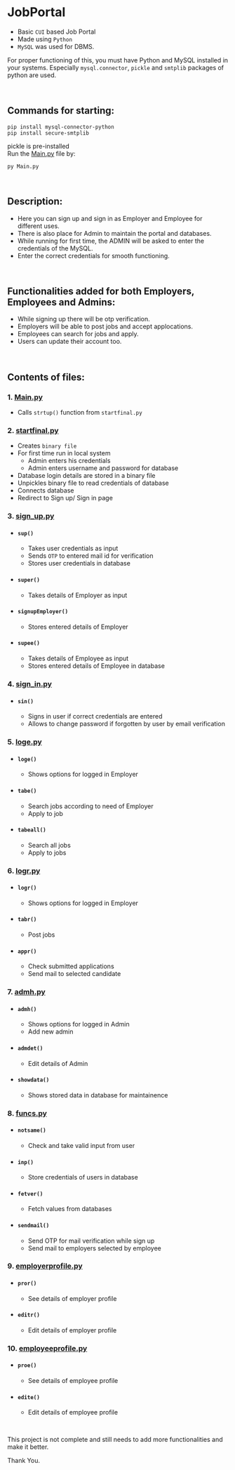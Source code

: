 # JobPortal
 - Basic `CUI` based Job Portal
 - Made using `Python`
 - `MySQL` was used for DBMS.

For proper functioning of this, you must have Python and MySQL installed in your systems. Especially `mysql.connector`, `pickle` and `smtplib` packages of python are used.

<br>

## Commands for starting:
```
pip install mysql-connector-python
pip install secure-smtplib
```
pickle is pre-installed<BR>
Run the <a href="https://github.com/PALLADIUM26/JobPortal/blob/main/Main.py">Main.py</a> file by:
```
py Main.py
```

<br>

## Description:
 - Here you can sign up and sign in as Employer and Employee for different uses.
 - There is also place for Admin to maintain the portal and databases.
 - While running for first time, the ADMIN will be asked to enter the credentials of the MySQL.
 - Enter the correct credentials for smooth functioning.

<br>

## Functionalities added for both Employers, Employees and Admins:
 - While signing up there will be otp verification.
 - Employers will be able to post jobs and accept applocations.
 - Employees can search for jobs and apply.
 - Users can update their account too.

<br>

## Contents of files:
### 1. <a href="https://github.com/PALLADIUM26/JobPortal/blob/main/Main.py">Main.py</a>
 - Calls `strtup()` function from `startfinal.py`
### 2. <a href="https://github.com/PALLADIUM26/JobPortal/blob/main/startfinal.py">startfinal.py</a>
 - Creates `binary file`
 - For first time run in local system
   - Admin enters his credentials 
   - Admin enters username and password for database
 - Database login details are stored in a binary file
 - Unpickles binary file to read credentials of database
 - Connects database
 - Redirect to Sign up/ Sign in page
### 3. <a href="https://github.com/PALLADIUM26/JobPortal/blob/main/sign_up.py">sign_up.py</a>
 - #### `sup()`
   - Takes user credentials as input
   - Sends `OTP` to entered mail id for verification
   - Stores user credentials in database
 - #### `super()`
   - Takes details of Employer as input
 - #### `signupEmployer()`
   - Stores entered details of Employer
 - #### `supee()`
   - Takes details of Employee as input
   - Stores entered details of Employee in database
### 4. <a href="https://github.com/PALLADIUM26/JobPortal/blob/main/sign_in.py">sign_in.py</a>
 - #### `sin()`
   - Signs in user if correct credentials are entered
   - Allows to change password if forgotten by user by email verification
### 5. <a href="https://github.com/PALLADIUM26/JobPortal/blob/main/loge.py">loge.py</a>
 - #### `loge()`
   - Shows options for logged in Employer
 - #### `tabe()`
   - Search jobs according to need of Employer
   - Apply to job
 - #### `tabeall()`
   - Search all jobs
   - Apply to jobs
### 6. <a href="https://github.com/PALLADIUM26/JobPortal/blob/main/logr.py">logr.py</a>
 - #### `logr()`
   - Shows options for logged in Employer
 - #### `tabr()`
   - Post jobs
 - #### `appr()`
   - Check submitted applications
   - Send mail to selected candidate
### 7. <a href="https://github.com/PALLADIUM26/JobPortal/blob/main/admh.py">admh.py</a>
 - #### `admh()`
   - Shows options for logged in Admin
   - Add new admin
 - #### `admdet()`
   - Edit details of Admin
 - #### `showdata()`
   - Shows stored data in database for maintainence
### 8. <a href="https://github.com/PALLADIUM26/JobPortal/blob/main/funcs.py">funcs.py</a>
 - #### `notsame()`
   - Check and take valid input from user 
 - #### `inp()`
   - Store credentials of users in database
 - #### `fetver()`
   - Fetch values from databases
 - #### `sendmail()`
   - Send OTP for mail verification while sign up
   - Send mail to employers selected by employee
### 9. <a href="https://github.com/PALLADIUM26/JobPortal/blob/main/employerprofile.py">employerprofile.py</a>
 - #### `pror()`
   - See details of employer profile
 - #### `editr()`
   - Edit details of employer profile
### 10. <a href="https://github.com/PALLADIUM26/JobPortal/blob/main/employeeprofile.py">employeeprofile.py</a>
 - #### `proe()`
   - See details of employee profile
 - #### `edite()`
   - Edit details of employee profile
<br>

This project is not complete and still needs to add more functionalities and make it better.

 Thank You.
